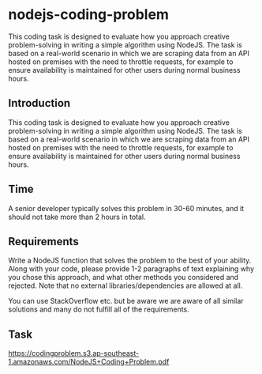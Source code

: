 # nodejs-coding-problem
This coding task is designed to evaluate how you approach creative problem-solving in writing a simple algorithm using NodeJS. The task is based on a real-world scenario in which we are scraping data from an API hosted on premises with the need to throttle requests, for example to ensure availability is maintained for other users during normal business hours.

## Introduction
This coding task is designed to evaluate how you approach creative problem-solving in writing a simple
algorithm using NodeJS. The task is based on a real-world scenario in which we are scraping data from
an API hosted on premises with the need to throttle requests, for example to ensure availability is
maintained for other users during normal business hours.

## Time
A senior developer typically solves this problem in 30-60 minutes, and it should not take more than 2
hours in total.

## Requirements
Write a NodeJS function that solves the problem to the best of your ability. Along with your code, please
provide 1-2 paragraphs of text explaining why you chose this approach, and what other methods you
considered and rejected. Note that no external libraries/dependencies are allowed at all.

You can use StackOverflow etc. but be aware we are aware of all similar solutions and many do not fulfill
all of the requirements.

## Task

https://codingproblem.s3.ap-southeast-1.amazonaws.com/NodeJS+Coding+Problem.pdf
